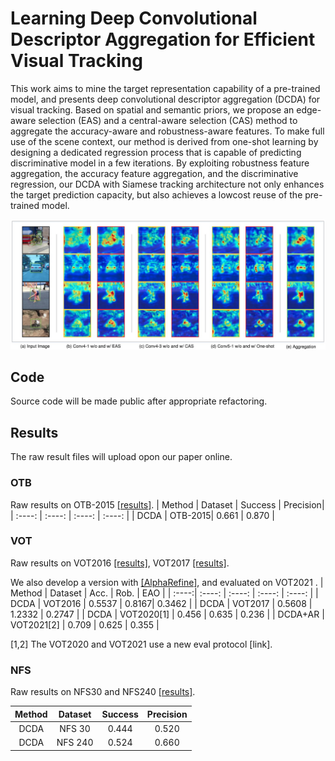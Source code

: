 # Learning Deep Convolutional Descriptor Aggregation for Efficient Visual Tracking
This work aims to mine the target representation capability of a pre-trained model, and presents deep convolutional descriptor aggregation (DCDA) for visual tracking. Based
on spatial and semantic priors, we propose an edge-aware selection (EAS) and a central-aware selection (CAS) method to aggregate the accuracy-aware and robustness-aware features. To make full use of the scene context, our method is derived from one-shot learning by designing a dedicated regression process that is capable of predicting discriminative model in a few iterations. By exploiting robustness feature aggregation, the accuracy feature aggregation, and the discriminative regression, our DCDA with Siamese tracking architecture not only enhances the target prediction capacity, but also achieves a lowcost reuse of the pre-trained model.
<p align="center">
    <a>
        <img src="Fig_aggregation.jpeg" width="650">
    </a>
</p>

<!-- ## Framework
<p align="center">
    <a>
        <img src="Fig_network.jpeg" width="550">
    </a>
</p> -->
## Code
Source code will be made public after appropriate refactoring.

## Results
The raw result files will upload opon our paper online.
### OTB
Raw results on OTB-2015 [[results]](raw_results/DCDA_OTB2015.zip).
|  Method | Dataset |  Success  |  Precision|   
|  :----: |  :----: | :----: |  :----: |
|   DCDA  | OTB-2015|   0.661 |  0.870   |

<!-- <p align="center">
    <a>
        <img src="Fig_otb_sp.jpeg" width="350">
    </a>
</p> -->

### VOT
Raw results on VOT2016 [[results]](raw_results/DCDA_VOT2016.zip), VOT2017 [[results]](raw_results/DCDA_VOT2017.zip).

We also develop a version with [[AlphaRefine]](https://github.com/MasterBin-IIAU/AlphaRefine), and evaluated on VOT2021 .
| Method | Dataset  |  Acc.  |  Rob.   |  EAO   |
|  :----:|  :----:  | :----: |  :----: | :----: |
|  DCDA  | VOT2016  |  0.5537 |  0.8167|  0.3462  |
|  DCDA  | VOT2017  |  0.5608 | 1.2332  |   0.2747   |
|  DCDA  | VOT2020[1]  |  0.456 |  0.635   |  0.236  |
|  DCDA+AR  | VOT2021[2]  |  0.709 |  0.625   |  0.355  |

[1,2] The VOT2020 and VOT2021 use a new eval protocol [link].

### NFS
Raw results on NFS30 and NFS240 [[results]](raw_results/DCDA_NFS30_NFS240.zip).

|  Method | Dataset |  Success  |  Precision|   
|  :----: |  :----: | :----: |  :----: |
|   DCDA  | NFS 30|   0.444 |  0.520   |
|   DCDA  | NFS 240|   0.524 |  0.660   |



